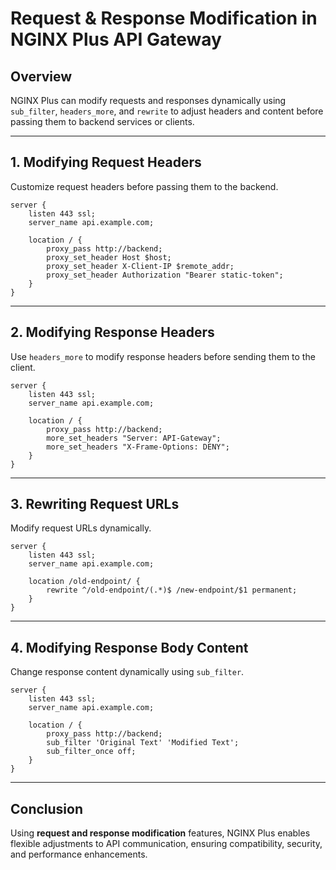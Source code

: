 # Request & Response Modification in NGINX Plus API Gateway

## Overview
NGINX Plus can modify requests and responses dynamically using `sub_filter`, `headers_more`, and `rewrite` to adjust headers and content before passing them to backend services or clients.

---

## 1. **Modifying Request Headers**
Customize request headers before passing them to the backend.

```nginx
server {
    listen 443 ssl;
    server_name api.example.com;

    location / {
        proxy_pass http://backend;
        proxy_set_header Host $host;
        proxy_set_header X-Client-IP $remote_addr;
        proxy_set_header Authorization "Bearer static-token";
    }
}
```

---

## 2. **Modifying Response Headers**
Use `headers_more` to modify response headers before sending them to the client.

```nginx
server {
    listen 443 ssl;
    server_name api.example.com;

    location / {
        proxy_pass http://backend;
        more_set_headers "Server: API-Gateway";
        more_set_headers "X-Frame-Options: DENY";
    }
}
```

---

## 3. **Rewriting Request URLs**
Modify request URLs dynamically.

```nginx
server {
    listen 443 ssl;
    server_name api.example.com;

    location /old-endpoint/ {
        rewrite ^/old-endpoint/(.*)$ /new-endpoint/$1 permanent;
    }
}
```

---

## 4. **Modifying Response Body Content**
Change response content dynamically using `sub_filter`.

```nginx
server {
    listen 443 ssl;
    server_name api.example.com;

    location / {
        proxy_pass http://backend;
        sub_filter 'Original Text' 'Modified Text';
        sub_filter_once off;
    }
}
```

---

## Conclusion
Using **request and response modification** features, NGINX Plus enables flexible adjustments to API communication, ensuring compatibility, security, and performance enhancements.

